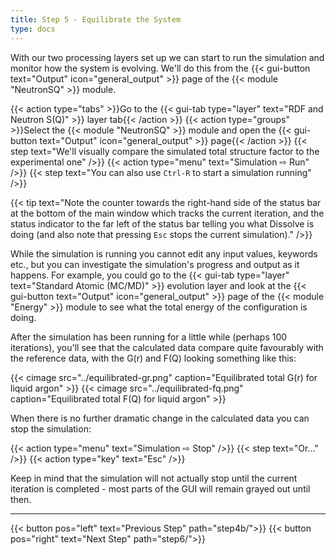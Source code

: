 ```yaml
---
title: Step 5 - Equilibrate the System
type: docs
---
```


With our two processing layers set up we can start to run the simulation and monitor how the system is evolving. We'll do this from the {{< gui-button text="Output" icon="general_output" >}} page of the {{< module "NeutronSQ" >}} module.

{{< action type="tabs" >}}Go to the {{< gui-tab type="layer"  text="RDF and Neutron S(Q)" >}} layer tab{{< /action >}}
{{< action type="groups" >}}Select the {{< module "NeutronSQ" >}} module and open the {{< gui-button text="Output" icon="general_output" >}} page{{< /action >}}
{{< step text="We'll visually compare the simulated total structure factor to the experimental one" />}}
{{< action type="menu" text="Simulation &#8680; Run" />}}
{{< step text="You can also use `Ctrl-R` to start a simulation running" />}}

{{< tip text="Note the counter towards the right-hand side of the status bar at the bottom of the main window which tracks the current iteration, and the status indicator to the far left of the status bar telling you what Dissolve is doing (and also note that pressing `Esc` stops the current simulation)." />}}

While the simulation is running you cannot edit any input values, keywords etc., but you can investigate the simulation's progress and output as it happens. For example, you could go to the {{< gui-tab type="layer"  text="Standard Atomic (MC/MD)" >}} evolution layer and look at the {{< gui-button text="Output" icon="general_output" >}} page of the {{< module "Energy" >}} module to see what the total energy of the configuration is doing.

After the simulation has been running for a little while (perhaps 100 iterations), you'll see that the calculated data compare quite favourably with the reference data, with the G(r) and F(Q) looking something like this:

{{< cimage src="../equilibrated-gr.png" caption="Equilibrated total G(r) for liquid argon" >}}
{{< cimage src="../equilibrated-fq.png" caption="Equilibrated total F(Q) for liquid argon" >}}

When there is no further dramatic change in the calculated data you can stop the simulation:

{{< action type="menu" text="Simulation &#8680; Stop" />}}
{{< step text="Or..." />}}
{{< action type="key" text="Esc" />}}

Keep in mind that the simulation will not actually stop until the current iteration is completed - most parts of the GUI will remain grayed out until then.

* * *
{{< button pos="left" text="Previous Step" path="step4b/">}}
{{< button pos="right" text="Next Step" path="step6/">}}
